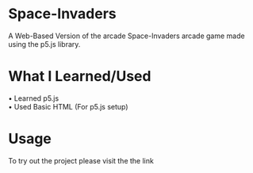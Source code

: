 # Space-Invaders
A Web-Based Version of the arcade Space-Invaders arcade game made using the p5.js library.

# What I Learned/Used
• Learned p5.js  
• Used Basic HTML (For p5.js setup)

# Usage 
To try out the project please visit the the link
